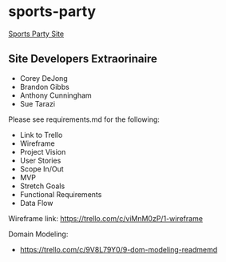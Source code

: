 # sports-party

[Sports Party Site](https://suetarazi.github.io/sports-party/)

## Site Developers Extraorinaire
- Corey DeJong
- Brandon Gibbs
- Anthony Cunningham
- Sue Tarazi

Please see requirements.md for the following: 
- Link to Trello
- Wireframe
- Project Vision
- User Stories
- Scope In/Out
- MVP
- Stretch Goals
- Functional Requirements
- Data Flow

Wireframe link: https://trello.com/c/viMnM0zP/1-wireframe

Domain Modeling: 
- https://trello.com/c/9V8L79Y0/9-dom-modeling-readmemd
